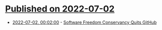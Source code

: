 # [Published on 2022-07-02](index.md)

* [2022-07-02, 00:02:00](https://news.slashdot.org/story/22/07/01/211238/software-freedom-conservancy-quits-github?utm_source=rss1.0mainlinkanon&utm_medium=feed) - [Software Freedom Conservancy Quits GitHub](https://news.slashdot.org/story/22/07/01/211238/software-freedom-conservancy-quits-github?utm_source=rss1.0mainlinkanon&utm_medium=feed)
